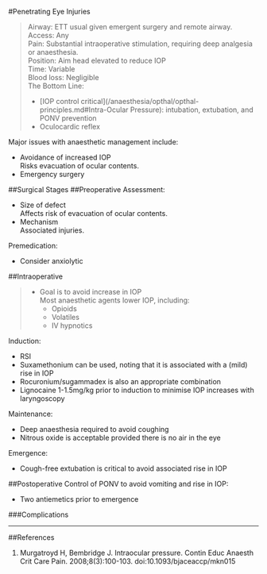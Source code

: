 #Penetrating Eye Injuries

>Airway: ETT usual given emergent surgery and remote airway. <br>
>Access: Any<br>
>Pain: Substantial intraoperative stimulation, requiring deep analgesia or anaesthesia. <br>
>Position: Aim head elevated to reduce IOP <br>
>Time: Variable <br>
>Blood loss: Negligible <br>
>The Bottom Line:
>* [IOP control critical](/anaesthesia/opthal/opthal-principles.md#Intra-Ocular Pressure): intubation, extubation, and PONV prevention
>* Oculocardic reflex

Major issues with anaesthetic management include:
* Avoidance of increased IOP  
Risks evacuation of ocular contents.
* Emergency surgery


##Surgical Stages
##Preoperative
Assessment:
* Size of defect  
Affects risk of evacuation of ocular contents.
* Mechanism  
Associated injuries.

Premedication:
* Consider anxiolytic

##Intraoperative
> * Goal is to avoid increase in IOP  
> Most anaesthetic agents lower IOP, including:
> 	* Opioids
> 	* Volatiles
>	* IV hypnotics

Induction:
* RSI
* Suxamethonium can be used, noting that it is associated with a (mild) rise in IOP
* Rocuronium/sugammadex is also an appropriate combination
* Lignocaine 1-1.5mg/kg prior to induction to minimise IOP increases with laryngoscopy


Maintenance:
* Deep anaesthesia required to avoid coughing
* Nitrous oxide is acceptable provided there is no air in the eye


Emergence:
* Cough-free extubation is critical to avoid associated rise in IOP

##Postoperative
Control of PONV to avoid vomiting and rise in IOP:
* Two antiemetics prior to emergence

###Complications

---
##References
1. Murgatroyd H, Bembridge J. Intraocular pressure. Contin Educ Anaesth Crit Care Pain. 2008;8(3):100-103. doi:10.1093/bjaceaccp/mkn015
